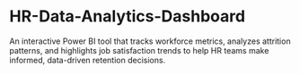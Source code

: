 # HR-Data-Analytics-Dashboard
An interactive Power BI tool that tracks workforce metrics, analyzes attrition patterns, and highlights job satisfaction trends to help HR teams make informed, data-driven retention decisions.
